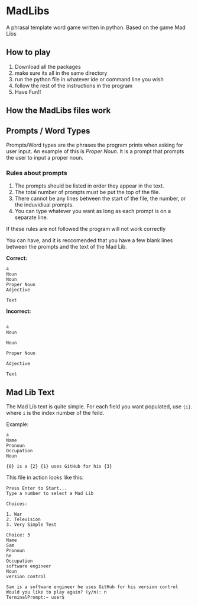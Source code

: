 # MadLibs
A phrasal template word game written in python. Based on the game Mad Libs


## How to play 
 1. Download all the packages
 2. make sure its all in the same directory 
 3. run the python file in whatever ide or command line you wish
 4. follow the rest of the instructions in the program 
 5. Have Fun!!
 
 ## How the MadLibs files work
 
 ## Prompts / Word Types 
 Prompts/Word types are the phrases the program prints when asking for user input. An example of this is *Proper Noun*. It is a prompt that prompts the user to input a proper noun.
 
 
 ### Rules about prompts
 1. The prompts should be listed in order they appear in the text.
 2. The total number of prompts must be put the top of the file. 
 3. There cannot be any lines between the start of the file, the number, or the induvidiual prompts.
 4. You can type whatever you want as long as each prompt is on a separate line.

 
 If these rules are not followed the program will not work correctly
 
 You can have, and it is reccomended that you have a few blank lines between the prompts and the text of the Mad Lib.
 
 
 
 __Correct:__
 ```
 4
 Noun
 Noun
 Proper Noun
 Adjective
 
 Text
 ```
 __Incorrect:__
 ```
 
 4
 Noun
 
 Noun
 
 Proper Noun
 
 Adjective  
 
 Text
 ```
 
 ## Mad Lib Text
 The Mad Lib text is quite simple. For each field you want populated, use `{i}`. where `i` is the index number of the feild.
 
 Example:
 ```
4
Name
Pronoun
Occupation
Noun

{0} is a {2} {1} uses GitHub for his {3}
```
This file in action looks like this:
```
Press Enter to Start...
Type a number to select a Mad Lib 
 
Choices: 
 
1. War
2. Television
3. Very Simple Test 

Choice: 3
Name
Sam
Pronoun
he
Occupation
software engineer
Noun
version control 

Sam is a software engineer he uses GitHub for his version control
Would you like to play again? (y/n): n
TerminalPrompt:~ user$ 
``` 

 
 
 
 
 
